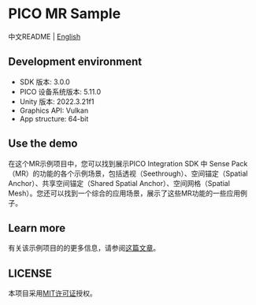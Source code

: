 # PICO MR Sample

中文README | [English](./README.md)

## Development environment

- SDK 版本: 3.0.0
- PICO 设备系统版本: 5.11.0
- Unity 版本: 2022.3.21f1
- Graphics API: Vulkan
- App structure: 64-bit

## Use the demo

在这个MR示例项目中，您可以找到展示PICO Integration SDK 中 Sense Pack（MR）的功能的各个示例场景，包括透视（Seethrough）、空间锚定（Spatial Anchor）、共享空间锚定（Shared Spatial Anchor）、空间网格（Spatial Mesh）。您还可以找到一个综合的应用场景，展示了这些MR功能的一些应用例子。

## Learn more

有关该示例项目的的更多信息，请参阅[这篇文章]()。

## LICENSE

本项目采用[MIT许可证](./License.md)授权。
